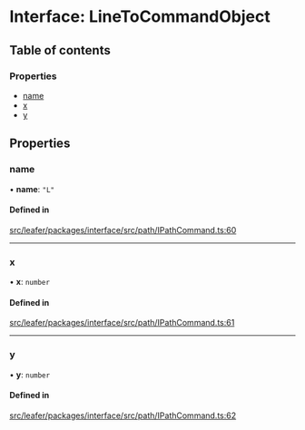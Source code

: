 # Interface: LineToCommandObject

## Table of contents

### Properties

- [name](LineToCommandObject.md#name)
- [x](LineToCommandObject.md#x)
- [y](LineToCommandObject.md#y)

## Properties

### name

• **name**: ``"L"``

#### Defined in

[src/leafer/packages/interface/src/path/IPathCommand.ts:60](https://github.com/leaferjs/leafer/blob/d3ec2c9bd49557a0d74aae684f8e3d3d557af194/packages/interface/src/path/IPathCommand.ts#L60)

___

### x

• **x**: `number`

#### Defined in

[src/leafer/packages/interface/src/path/IPathCommand.ts:61](https://github.com/leaferjs/leafer/blob/d3ec2c9bd49557a0d74aae684f8e3d3d557af194/packages/interface/src/path/IPathCommand.ts#L61)

___

### y

• **y**: `number`

#### Defined in

[src/leafer/packages/interface/src/path/IPathCommand.ts:62](https://github.com/leaferjs/leafer/blob/d3ec2c9bd49557a0d74aae684f8e3d3d557af194/packages/interface/src/path/IPathCommand.ts#L62)
